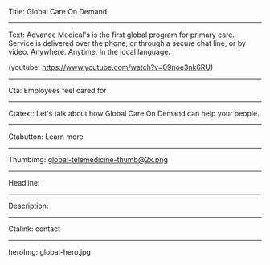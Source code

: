 Title: Global Care On Demand

----

Text: Advance Medical's is the first global program for primary care.  Service is delivered over the phone, or through a secure chat line, or by video. Anywhere. Anytime. In the local language.

(youtube: https://www.youtube.com/watch?v=09noe3nk6RU)

----

Cta: Employees feel cared for

----

Ctatext: Let's talk about how Global Care On Demand can help your people.

----

Ctabutton: Learn more

----

Thumbimg: global-telemedicine-thumb@2x.png

----

Headline:

----

Description:

----

Ctalink: contact

----

heroImg: global-hero.jpg

